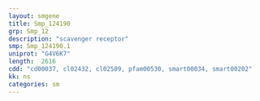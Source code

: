 ```yaml
---
layout: smgene
title: Smp_124190
grp: Smp_12
description: "scavenger receptor"
smp: Smp_124190.1
uniprot: "G4V6K7"
length:  2616
cdd: "cd00037, cl02432, cl02509, pfam00530, smart00034, smart00202"
kk: ns
categories: sm
---
```

